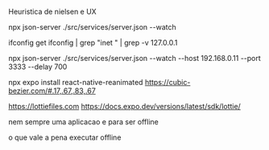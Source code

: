 Heuristica de nielsen e UX

npx json-server ./src/services/server.json --watch

ifconfig get
ifconfig | grep "inet " | grep -v 127.0.0.1

npx json-server ./src/services/server.json --watch --host 192.168.0.11 --port 3333 --delay 700

npx expo install react-native-reanimated
https://cubic-bezier.com/#.17,.67,.83,.67

https://lottiefiles.com
https://docs.expo.dev/versions/latest/sdk/lottie/

nem sempre uma aplicacao e para ser offline 

o que vale a pena executar offline
